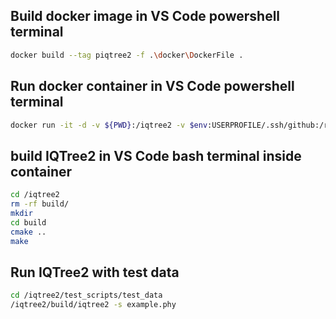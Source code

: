 ## Build docker image in VS Code powershell terminal

```sh
docker build --tag piqtree2 -f .\docker\DockerFile .
```

## Run docker container in VS Code powershell terminal 

```sh
docker run -it -d -v ${PWD}:/iqtree2 -v $env:USERPROFILE/.ssh/github:/root/.ssh/id_rsa -p 3000:3000 --name piqtree2 piqtree2  /bin/bash
```

## build IQTree2 in VS Code bash terminal inside container

```sh
cd /iqtree2
rm -rf build/
mkdir
cd build
cmake ..
make
```

## Run IQTree2 with test data

```sh
cd /iqtree2/test_scripts/test_data
/iqtree2/build/iqtree2 -s example.phy
```